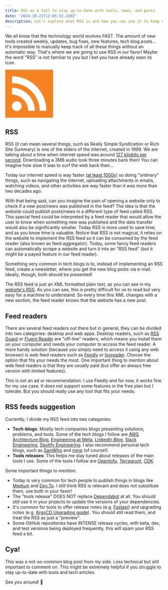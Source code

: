 ```yaml
---
title: RSS as a tool to stay up-to-date with tools, news, and posts
date: "2024-10-21T12:05:32.169Z"
description: Let's explore what RSS is and how you can use it to keep up-to-date with tools, news, and posts
---
```


We all know that the technology world evolves FAST. The amount of new tools created weekly, updates, bug fixes, new features, tech blog posts... It's impossible to manually keep track of all these things without an automatic way. That's where we are going to use RSS in our favor! Maybe the word "RSS" is not familiar to you but I bet you have already seen its icon.

![RSS icon](./rss.png)

## RSS
RSS (it can mean several things, such as Really Simple Syndication or Rich Site Summary) is one of the elders of the internet, created in 1999. We are talking about a time when internet speed was around [127 kilobits per second](https://newsroom.cisco.com/c/r/newsroom/en/us/a/y2010/m06/annual-cisco-visual-networking-index-forecast-projects-global-ip-traffic-to-increase-more-than-fourfold-by-2014.html). Downloading a 3MB audio took three minutes back then! You can imagine how slow it was to surf the web back then...

Today our internet speed is way faster [(at least 1000x)](https://www.statista.com/chart/31075/global-average-internet-download-speed/) so doing "ordinary" things, such as navigating the internet, uploading attachments in emails, watching videos, and other activities are way faster than it was more than two decades ago.

With that being said, can you imagine the pain of opening a website only to check if a new post/news was published in the feed? The idea is that the website could publish posts/news in a different type of feed called RSS. This special feed could be interpreted by a feed reader that would allow the user to know when something new was published and the data transfer would also be significantly smaller. Today RSS is more used to save time, and as you know time is valuable. Notice that RSS is not magical, it relies on the website to implement the RSS feed so it can be consumed by the feed reader (also known as feed aggregator). Today, some fancy feed readers can automatically scrape a website and turn it into an "RSS feed" (but it might be a payed feature in our feed reader).

Something very common in tech blogs is to, instead of implementing an RSS feed, create a newsletter, where you get the new blog posts via e-mail. Ideally, though, both should be presented!

The RSS feed is just an XML formatted plain text, as you can see in my [website's RSS](https://felipetrindade.com/rss.xml). As you can see, this is pretty difficult for us to read but very easy for a machine to understand. So every time this XML changes with a new section, the feed reader knows that the website has a new post.

## Feed readers
There are several feed readers out there but in general, they can be divided into two categories: desktop and web apps. Desktop readers, such as [RSS Guard](https://github.com/martinrotter/rssguard) or [Fluent Reader](https://github.com/yang991178/fluent-reader) are "off-line" readers, which means you install them on your computer and needs your computer to access the feed reader. A more handy solution (because you simply need to access it using any web browser) is web feed readers such as [Feedly](https://feedly.com/) or [Inoreader](https://www.inoreader.com/). Choose the option that fits your needs the most. One important thing to mention about web feed readers is that they are usually paid (but offer an always free version with limited features).

This is not an ad or recommendation: I use Feedly and for now, it works fine for my use case. It does not support some features in the free plan but I tolerate. But you should really use any tool that fits your needs.

## RSS feeds suggestion
Currently, I divide my RSS feed into two categories:
- **Tech-blogs**: Mostly tech companies blogs presenting solutions, problems, and tools. Some of the tech blogs I follow are [AWS Architecture Blog](https://aws.amazon.com/blogs/architecture/), [Engineering at Meta](https://engineering.fb.com/), [LinkedIn Blog](https://www.linkedin.com/blog/engineering), [Slack Engineering](https://slack.engineering/), [Spotify Engineering](https://engineering.atspotify.com/). I also recommend personal tech blogs, such as [SamWho](https://samwho.dev/) and [mine](https://www.felipetrindade.com/) (of course!).
- **Tools releases**: This helps me stay tuned about releases of the main tools I use. Some of the tools I follow are [Opentofu](https://github.com/opentofu/opentofu/releases), [Terragrunt](https://github.com/gruntwork-io/terragrunt/releases), [CDK](https://github.com/aws/aws-cdk/releases).

Some important things to mention:
- Today is very common for tech people to publish things in blogs like [Medium](https://medium.com/) and [Dev.To](https://dev.to/). I still think RSS is relevant and does not substitute them, use both in your favor!
- The "tools release" DOES NOT replace [Dependabot](https://github.com/dependabot) at all. You should still use it in your projects to update the versions of your dependencies.
- It's common for tools to offer release notes (e.g. [Fastapi](https://fastapi.tiangolo.com/release-notes/)) and upgrading notes (e.g. [ArgoCD Upgrading guide](https://argo-cd.readthedocs.io/en/latest/operator-manual/upgrading/overview/)). You should still read them, and treat the RSS as just a "preview".
- Some GitHub repositories have INTENSE release cycles, with beta, dev, and test versions being deployed frequently, this will spam your RSS feed a bit.

## Cya!
This was a not-so-common blog post from my side. Less technical but still important to comment on. This might be extremely helpful if you struggle to stay up-to-date with tools and tech articles.

See you around! 👋
